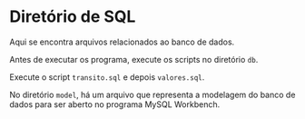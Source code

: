 # Diretório de SQL

Aqui se encontra arquivos relacionados ao banco de dados.

Antes de executar os programa, execute os scripts no diretório `db`.

Execute o script `transito.sql` e depois `valores.sql`.


No diretório `model`, há um arquivo que representa a modelagem do banco de dados para ser
aberto no programa MySQL Workbench.